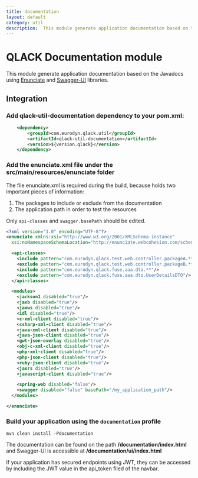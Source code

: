 ```yaml
---
title: documentation
layout: default
category: util
description:  This module generate application documentation based on the Javadocs using Enunciate Swagger-UI libraries.
---
```


# QLACK Documentation module

This module generate application documentation based on the Javadocs using [Enunciate](http://enunciate.webcohesion.com/) and [Swagger-UI](https://swagger.io/tools/swagger-ui/) libraries.

## Integration

### Add qlack-util-documentation dependency to your pom.xml:
```xml
    <dependency>
        <groupId>com.eurodyn.qlack.util</groupId>
        <artifactId>qlack-util-documentation</artifactId>
        <version>${version.qlack}</version>
    </dependency>
```

### Add the enunciate.xml file under the src/main/resources/enunciate folder

The file enunciate.xml is required during the build, because holds two important pieces of information:
1) The packages to include or exclude from the documentation
2) The application path in order to test the resources

Only `api-classes` and `swagger.basePath` should be edited.
```xml
<?xml version="1.0" encoding="UTF-8"?>
<enunciate xmlns:xsi="http://www.w3.org/2001/XMLSchema-instance"
  xsi:noNamespaceSchemaLocation="http://enunciate.webcohesion.com/schemas/enunciate-2.11.1.xsd">

  <api-classes>
    <include pattern="com.eurodyn.qlack.test.web.controller.packageA.**"/>
    <exclude pattern="com.eurodyn.qlack.test.web.controller.packageB.**"/>
    <include pattern="com.eurodyn.qlack.fuse.aaa.dto.**"/>
    <exclude pattern="com.eurodyn.qlack.fuse.aaa.dto.UserDetailsDTO"/>
  </api-classes>

  <modules>
    <jackson1 disabled="true"/>
    <jaxb disabled="true"/>
    <jaxws disabled="true"/>
    <idl disabled="true"/>
    <c-xml-client disabled="true"/>
    <csharp-xml-client disabled="true"/>
    <java-xml-client disabled="true"/>
    <java-json-client disabled="true"/>
    <gwt-json-overlay disabled="true"/>
    <obj-c-xml-client disabled="true"/>
    <php-xml-client disabled="true"/>
    <php-json-client disabled="true"/>
    <ruby-json-client disabled="true"/>
    <jaxrs disabled="true"/>
    <javascript-client disabled="true"/>

    <spring-web disabled="false"/>
    <swagger disabled="false" basePath="/my_application_path"/>
  </modules>

</enunciate>
```

### Build your application using the `documentation` profile
`mvn clean install -Pdocumentation`

The documentation can be found on the path **/documentation/index.html** and Swagger-UI is accessible at **/documentation/ui/index.html** 

If your application has secured endpoints using JWT, they can be accessed by including the JWT value in the api_token filed of the navbar.
